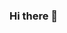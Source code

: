 ### Hi there 👋

<!--
**salmanusman77/salmanusman77** is a ✨ _special_ ✨ repository because its `README.md` (this file) appears on your GitHub profile.

- 🔭 I’m currently working on understanding how AI works in communication
- 🌱 I’m now learning about DL/ML/DS/NLP
- 👯 I’m looking to collaborate on DL or natural language processing projects
- 🤔 I’m looking for help with writing 
- 💬 Ask me about `ideation`
- 📫 How to reach me: via email
- 😄 Pronouns: he
-->
